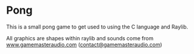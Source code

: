 Pong
===

This is a small pong game to get used to using the C language and Raylib.

All graphics are shapes within raylib and sounds come from www.gamemasteraudio.com (contact@gamemasteraudio.com)

